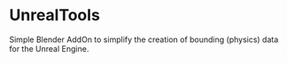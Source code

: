 # UnrealTools

Simple Blender AddOn to simplify the creation of bounding (physics) data for the Unreal Engine.

